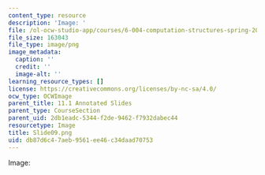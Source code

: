 ```yaml
---
content_type: resource
description: 'Image: '
file: /ol-ocw-studio-app/courses/6-004-computation-structures-spring-2017/db87d6c47aeb9561ee46c34daad70753_Slide09.png
file_size: 163043
file_type: image/png
image_metadata:
  caption: ''
  credit: ''
  image-alt: ''
learning_resource_types: []
license: https://creativecommons.org/licenses/by-nc-sa/4.0/
ocw_type: OCWImage
parent_title: 11.1 Annotated Slides
parent_type: CourseSection
parent_uid: 2db1eadc-5344-f2de-9462-f7932dabec44
resourcetype: Image
title: Slide09.png
uid: db87d6c4-7aeb-9561-ee46-c34daad70753
---
```

Image: 